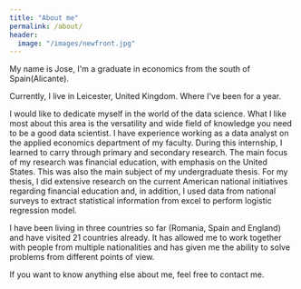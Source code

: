 ```yaml
---
title: "About me"
permalink: /about/
header:
  image: "/images/newfront.jpg"
---
```



My name is Jose, I'm a graduate in economics from the south of Spain(Alicante).

Currently, I live in Leicester, United Kingdom. Where I've been for a year.

I would like to dedicate myself in the world of the data science. What I like most about this area is the versatility and wide field of knowledge you need to be a good data scientist. I have experience working as a data analyst on the applied economics department of my faculty. During this internship, I learned to carry through primary and secondary research.  The main focus of my research was financial education, with emphasis on the United States. This was also the main subject of my undergraduate thesis. For my thesis, I did extensive research on the current American national initiatives regarding financial education and, in addition, I used data from national surveys to extract statistical information from excel to perform logistic regression model.

I have been living in three countries so far (Romania, Spain and England) and have visited 21 countries already. It has allowed me to work together with people from multiple nationalities and has given me the ability to solve problems from different points of view.

If you want to know anything else about me, feel free to contact me.
